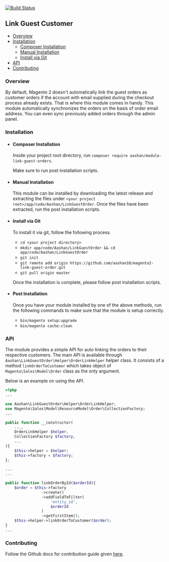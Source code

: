 [![Build Status](https://travis-ci.com/aashan10/magento2-link-guest-order.svg?branch=master)](https://travis-ci.com/aashan10/magento2-link-guest-order)
## Link Guest Customer

- [ Overview ](#overview)
- [ Installation ](#overview) 
  - [ Composer Installation ](#composer-installation)
  - [ Manual Installation ](#manual-installation)
  - [ Install via Git ](#install-via-git) 
- [ API ](#api) 
- [ Contributing ](#contributing)

### Overview
By default, Magento 2 doesn't automatically link the guest orders as customer orders if the account with email supplied during the checkout process already exists. That is where this module comes in handy. This module automatically synchronizes the orders on the basis of order email address. You can even sync previously added orders through the admin panel.

### Installation 
- #### Composer Installation
	Inside your project root directory, run `composer require aashan/module-link-guest-orders`. 

	Make sure to run post installation scripts.
- #### Manual Installation
	This module can be installed by downloading the latest release and extracting the files under `<your project root>/app/code/Aashan/LinkGuestOrder`. Once the files have been extracted, run the post installation scripts.

- #### Install via Git
	To install it via git, follow the following process.
	- `cd <your project directory> `
	- `mkdir app/code/Aashan/LinkGuestOrder && cd app/code/Aashan/LinkGuestOrder`
	- `git init`
	- `git remote add origin https://github.com/aashan10/magento2-link-guest-order.git` 
	- `git pull origin master`

	Once the installation is complete, please follow post installation scripts.
- #### Post Installation
    Once you have your module installed by one of the above methods, run the following commands to make sure that the module is setup correctly.
    - `bin/magento setup:upgrade`
    - `bin/magento cache:clean`
### API
The module provides a simple API for auto linking the orders to their respective customers. 
The main API is available through `Aashan\LinkGuestOrder\Helper\OrderLinkHelper` helper class. It consists of a method `linkOrderToCustomer` which takes object of `Magento\Sales\Model\Order` class as the only argument.

Below is an example on using the API.

```php
<?php 
...

use Aashan\LinkGuestOrder\Helper\OrderLinkHelper;
use Magento\Sales\Model\ResourceModel\Order\CollectionFactory;
...

public function __constructor(
	...,
	OrderLinkHelper $helper,
	CollectionFactory $factory,
	...
){
	$this->helper = $helper;
	$this->factory = $factory;
};

...
...

public function linkOrderById($orderId){
	$order = $this->factory
				->create()
				->addFieldToFilter(
					'entity_id', 
					$orderId
				)
				->getFirstItem();
	$this->helper->linkOrderToCustomer($order);
}
...

``` 

### Contributing
Follow the Github docs for contribution guide given [here](https://github.com/github/docs/blob/main/CONTRIBUTING.md).
